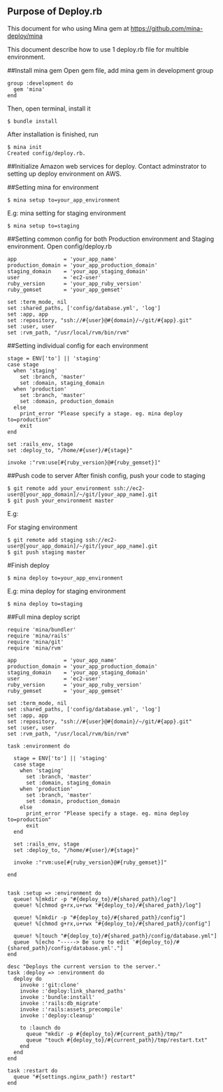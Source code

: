 ## Purpose of Deploy.rb
This document for who using Mina gem at https://github.com/mina-deploy/mina

This document describe how to use 1 deploy.rb file for multible environment.

##Install mina gem
Open gem file, add mina gem in development group

    group :development do
      gem 'mina'
    end
    
Then, open terminal, install it

    $ bundle install

After installation is finished, run

    $ mina init
    Created config/deploy.rb.

##Initialize Amazon web services for deploy.
Contact adminstrator to setting up deploy environment on AWS.

##Setting mina for environment
    
    $ mina setup to=your_app_environment

E.g: mina setting for staging environment
    
    $ mina setup to=staging

##Setting common config for both Production environment and Staging environment.
Open config/deploy.rb

    app               = 'your_app_name'
    production_domain = 'your_app_production_domain'
    staging_domain    = 'your_app_staging_domain'
    user              = 'ec2-user'
    ruby_version      = 'your_app_ruby_version'
    ruby_gemset       = 'your_app_gemset'

    set :term_mode, nil
    set :shared_paths, ['config/database.yml', 'log']
    set :app, app
    set :repository, "ssh://#{user}@#{domain}/~/git/#{app}.git"
    set :user, user
    set :rvm_path, "/usr/local/rvm/bin/rvm"

##Setting individual config for each environment

    stage = ENV['to'] || 'staging'
    case stage
      when 'staging'
        set :branch, 'master'
        set :domain, staging_domain
      when 'production'
        set :branch, 'master'
        set :domain, production_domain
      else
        print_error "Please specify a stage. eg. mina deploy to=production"
        exit
    end

    set :rails_env, stage
    set :deploy_to, "/home/#{user}/#{stage}"

    invoke :"rvm:use[#{ruby_version}@#{ruby_gemset}]"

##Push code to server
After finish config, push your code to staging

    $ git remote add your_environment ssh://ec2-user@[your_app_domain]/~/git/[your_app_name].git
    $ git push your_environment master

E.g:

For staging environment

    $ git remote add staging ssh://ec2-user@[your_app_domain]/~/git/[your_app_name].git
    $ git push staging master


#Finish deploy

    $ mina deploy to=your_app_environment

E.g: mina deploy for staging environment
    
    $ mina deploy to=staging

##Full mina deploy script

    require 'mina/bundler'
    require 'mina/rails'
    require 'mina/git'
    require 'mina/rvm'

    app               = 'your_app_name'
    production_domain = 'your_app_production_domain'
    staging_domain    = 'your_app_staging_domain'
    user              = 'ec2-user'
    ruby_version      = 'your_app_ruby_version'
    ruby_gemset       = 'your_app_gemset'

    set :term_mode, nil
    set :shared_paths, ['config/database.yml', 'log']
    set :app, app
    set :repository, "ssh://#{user}@#{domain}/~/git/#{app}.git"
    set :user, user
    set :rvm_path, "/usr/local/rvm/bin/rvm"

    task :environment do

      stage = ENV['to'] || 'staging'
      case stage
        when 'staging'
          set :branch, 'master'
          set :domain, staging_domain
        when 'production'
          set :branch, 'master'
          set :domain, production_domain
        else
          print_error "Please specify a stage. eg. mina deploy to=production"
          exit
      end

      set :rails_env, stage
      set :deploy_to, "/home/#{user}/#{stage}"

      invoke :"rvm:use[#{ruby_version}@#{ruby_gemset}]"

    end


    task :setup => :environment do
      queue! %[mkdir -p "#{deploy_to}/#{shared_path}/log"]
      queue! %[chmod g+rx,u+rwx "#{deploy_to}/#{shared_path}/log"]

      queue! %[mkdir -p "#{deploy_to}/#{shared_path}/config"]
      queue! %[chmod g+rx,u+rwx "#{deploy_to}/#{shared_path}/config"]

      queue! %[touch "#{deploy_to}/#{shared_path}/config/database.yml"]
      queue  %[echo "-----> Be sure to edit '#{deploy_to}/#{shared_path}/config/database.yml'."]
    end

    desc "Deploys the current version to the server."
    task :deploy => :environment do
      deploy do
        invoke :'git:clone'
        invoke :'deploy:link_shared_paths'
        invoke :'bundle:install'
        invoke :'rails:db_migrate'
        invoke :'rails:assets_precompile'
        invoke :'deploy:cleanup'

        to :launch do
          queue "mkdir -p #{deploy_to}/#{current_path}/tmp/"
          queue "touch #{deploy_to}/#{current_path}/tmp/restart.txt"
        end
      end
    end

    task :restart do
      queue "#{settings.nginx_path!} restart"
    end


